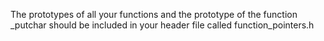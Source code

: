 The prototypes of all your functions and the prototype of the function _putchar should be included in your header file called function_pointers.h
